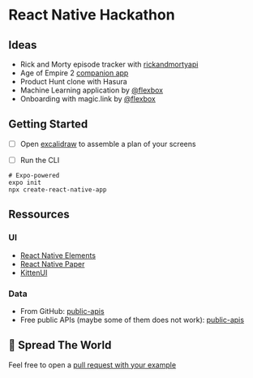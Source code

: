 # React Native Hackathon

## Ideas

- Rick and Morty episode tracker with [rickandmortyapi](https://rickandmortyapi.com/)
- Age of Empire 2 [companion app](https://age-of-empires-2-api.herokuapp.com/docs/#/)
- Product Hunt clone with Hasura
- Machine Learning application by [@flexbox](https://github.com/flexbox/machine-learning-with-javascript/tree/master/vision)
- Onboarding with magic.link by [@flexbox](https://github.com/flexbox/react-native-workshop/tree/main/hackathon/onboarding)

## Getting Started

- [ ] Open [excalidraw](https://excalidraw.com/) to assemble a plan of your screens

- [ ] Run the CLI

```console
# Expo-powered
expo init
npx create-react-native-app
```

## Ressources

### UI

- [React Native Elements](https://reactnativeelements.com/docs/)
- [React Native Paper](https://callstack.github.io/react-native-paper/)
- [KittenUI](https://akveo.github.io/react-native-ui-kitten/docs/guides/getting-started#manual-installation)

### Data

- From GitHub: [public-apis](https://github.com/public-apis/public-apis)
- Free public APIs (maybe some of them does not work): [public-apis](https://public-apis.io/)

## 🚀 Spread The World

Feel free to open a [pull request with your example](https://github.com/flexbox/react-native-workshop/tree/main/hackathon)
